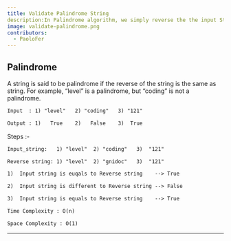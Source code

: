 ```yaml
---
title: Validate Palindrome String
description:In Palindrome algorithm, we simply reverse the the input String. If the two strig are equals then return True, otherwise, the algorithm returns False.
image: validate-palindrome.png
contributors:
  - PaoloFer
---
```


## Palindrome

A string is said to be palindrome if the reverse of the string is the same as string. For example, “level” is a palindrome, but “coding” is not a palindrome.

```txt
Input  : 1) "level"   2) "coding"   3) "121"  

Output : 1)   True    2)   False    3)  True

```

Steps :-

```txt
Input_string:   1) "level"  2) "coding"   3)  "121"

Reverse string: 1) "level"  2) "gnidoc"   3)  "121"

1)  Input string is euqals to Reverse string    --> True

2)  Input string is different to Reverse string --> False

3)  Input string is equals to Reverse string    --> True
```

```txt
Time Complexity : O(n)
```

```txt
Space Complexity : O(1)
```

---
